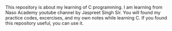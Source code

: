 This repository is about my learning of C programming. I am learning from Naso Academy youtube channel by Jaspreet Singh Sir. You will found my practice codes, excercises, and my own notes while learning C. If you found this repository useful, you can use it.
